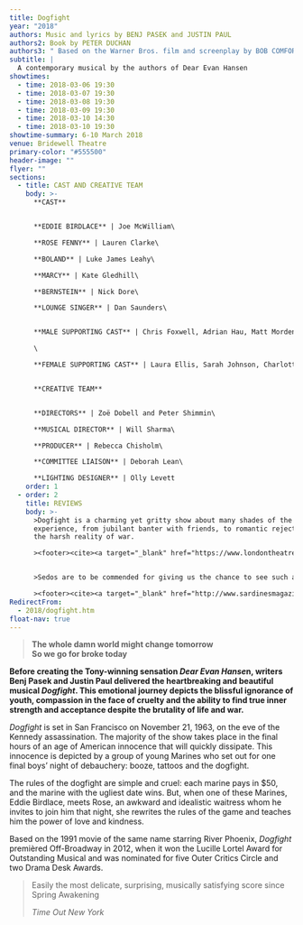 ```yaml
---
title: Dogfight
year: "2018"
authors: Music and lyrics by BENJ PASEK and JUSTIN PAUL
authors2: Book by PETER DUCHAN
authors3: " Based on the Warner Bros. film and screenplay by BOB COMFORT"
subtitle: |
  A contemporary musical by the authors of Dear Evan Hansen
showtimes:
  - time: 2018-03-06 19:30
  - time: 2018-03-07 19:30
  - time: 2018-03-08 19:30
  - time: 2018-03-09 19:30
  - time: 2018-03-10 14:30
  - time: 2018-03-10 19:30
showtime-summary: 6-10 March 2018
venue: Bridewell Theatre
primary-color: "#555500"
header-image: ""
flyer: ""
sections:
  - title: CAST AND CREATIVE TEAM
    body: >-
      **CAST**


      **EDDIE BIRDLACE** | Joe McWilliam\

      **ROSE FENNY** | Lauren Clarke\

      **BOLAND** | Luke James Leahy\

      **MARCY** | Kate Gledhill\

      **BERNSTEIN** | Nick Dore\

      **LOUNGE SINGER** | Dan Saunders\


      **MALE SUPPORTING CAST** | Chris Foxwell, Adrian Hau, Matt Morden and Josh Yeardley\

      \

      **FEMALE SUPPORTING CAST** | Laura Ellis, Sarah Johnson, Charlotte Levy, Louise Roberts and Penny Rodie


      **CREATIVE TEAM**


      **DIRECTORS** | Zoë Dobell and Peter Shimmin\

      **MUSICAL DIRECTOR** | Will Sharma\

      **PRODUCER** | Rebecca Chisholm\

      **COMMITTEE LIAISON** | Deborah Lean\

      **LIGHTING DESIGNER** | Olly Levett
    order: 1
  - order: 2
    title: REVIEWS
    body: >-
      >Dogfight is a charming yet gritty show about many shades of the human
      experience, from jubilant banter with friends, to romantic rejection, to
      the harsh reality of war.

      ><footer><cite><a target="_blank" href="https://www.londontheatre1.com/reviews/musical/review-of-dogfight-the-musical-at-the-bridewell-theatre/">Dogfight, 2018, London Theatre 1</a></cite></footer>


      >Sedos are to be commended for giving us the chance to see such a good production of Dogfight The Musical. Catch it if you can!

      ><footer><cite><a target="_blank" href="http://www.sardinesmagazine.co.uk/reviews/review.php?REVIEW-Sedos-Dogfight%20The%20Musical&reviewsID=3126">Dogfight, 2018, Sardines</a></cite></footer>
RedirectFrom:
  - 2018/dogfight.htm
float-nav: true
---
```

> **The whole damn world might change tomorrow** \
> **So we go for broke today**

**Before creating the Tony-winning sensation *Dear Evan Hanse*n, writers Benj Pasek and Justin Paul delivered the heartbreaking and beautiful musical *Dogfight*. This emotional journey depicts the blissful ignorance of youth, compassion in the face of cruelty and the ability to find true inner strength and acceptance despite the brutality of life and war.**

*Dogfight* is set in San Francisco on November 21, 1963, on the eve of the Kennedy assassination. The majority of the show takes place in the final hours of an age of American innocence that will quickly dissipate. This innocence is depicted by a group of young Marines who set out for one final boys’ night of debauchery: booze, tattoos and the dogfight.

The rules of the dogfight are simple and cruel: each marine pays in $50, and the marine with the ugliest date wins. But, when one of these Marines, Eddie Birdlace, meets Rose, an awkward and idealistic waitress whom he invites to join him that night, she rewrites the rules of the game and teaches him the power of love and kindness.

Based on the 1991 movie of the same name starring River Phoenix, *Dogfight* premièred Off-Broadway in 2012, when it won the Lucille Lortel Award for Outstanding Musical and was nominated for five Outer Critics Circle and two Drama Desk Awards.

>Easily the most delicate, surprising, musically satisfying score since Spring Awakening
><footer><cite>Time Out New York</cite></footer>